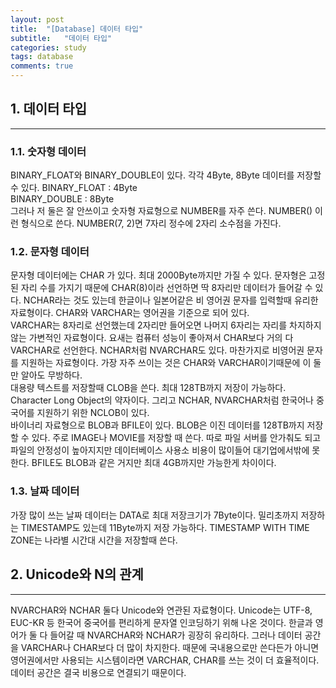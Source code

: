 ```yaml
---
layout: post
title:  "[Database] 데이터 타입"
subtitle:   "데이터 타입"
categories: study
tags: database
comments: true
---
```



## 1. 데이터 타입
---
### 1.1. 숫자형 데이터
BINARY_FLOAT와 BINARY_DOUBLE이 있다. 각각 4Byte, 8Byte 데이터를 저장할 수 있다.
BINARY_FLOAT : 4Byte<br>
BINARY_DOUBLE : 8Byte<br>
그러나 저 둘은 잘 안쓰이고 숫자형 자료형으로 NUMBER를 자주 쓴다. NUMBER() 이런 형식으로 쓴다. NUMBER(7, 2)면 7자리 정수에 2자리 소수점을 가진다.<br>

### 1.2. 문자형 데이터
문자형 데이터에는 CHAR 가 있다. 최대 2000Byte까지만 가질 수 있다. 문자형은 고정된 자리 수를 가지기 때문에 CHAR(8)이라 선언하면 딱 8자리만 데이터가 들어갈 수 있다. NCHAR라는 것도 있는데 한글이나 일본어같은 비 영어권 문자를 입력할때 유리한 자료형이다. CHAR와 VARCHAR는 영어권을 기준으로 되어 있다.<br>
VARCHAR는 8자리로 선언했는데 2자리만 들어오면 나머지 6자리는 자리를 차지하지 않는 가변적인 자료형이다. 요새는 컴퓨터 성능이 좋아져서 CHAR보다 거의 다 VARCHAR로 선언한다. NCHAR처럼 NVARCHAR도 있다. 마찬가지로 비영어권 문자를 지원하는 자료형이다. 가장 자주 쓰이는 것은 CHAR와 VARCHAR이기때문에 이 둘만 알아도 무방하다.
<br>
대용량 텍스트를 저장할때 CLOB을 쓴다. 최대 128TB까지 저장이 가능하다. Character Long Object의 약자이다. 그리고 NCHAR, NVARCHAR처럼 한국어나 중국어를 지원하기 위한 NCLOB이 있다.
<br>
바이너리 자료형으로 BLOB과 BFILE이 있다. BLOB은 이진 데이터를 128TB까지 저장할 수 있다. 주로 IMAGE나 MOVIE를 저장할 때 쓴다. 따로 파일 서버를 안가춰도 되고 파일의 안정성이 높아지지만 데이터베이스 사용소 비용이 많이들어 대기업에서밖에 못한다. BFILE도 BLOB과 같은 거지만 최대 4GB까지만 가능한게 차이이다.

### 1.3. 날짜 데이터
가장 많이 쓰는 날짜 데이터는 DATA로 최대 저장크기가 7Byte이다. 밀리초까지 저장하는 TIMESTAMP도 있는데 11Byte까지 저장 가능하다. TIMESTAMP WITH TIME ZONE는 나라별 시간대 시간을 저장할때 쓴다. 


## 2. Unicode와 N의 관계
---
NVARCHAR와 NCHAR 둘다 Unicode와 연관된 자료형이다. Unicode는 UTF-8, EUC-KR 등 한국어 중국어를 편리하게 문자열 인코딩하기 위해 나온 것이다. 한글과 영어가 둘 다 들어갈 때 NVARCHAR와 NCHAR가 굉장히 유리하다. 그러나 데이터 공간을 VARCHAR나 CHAR보다 더 많이 차지한다. 때문에 국내용으로만 쓴다든가 아니면 영어권에서만 사용되는 시스템이라면 VARCHAR, CHAR를 쓰는 것이 더 효율적이다. 데이터 공간은 결국 비용으로 연결되기 때문이다. 